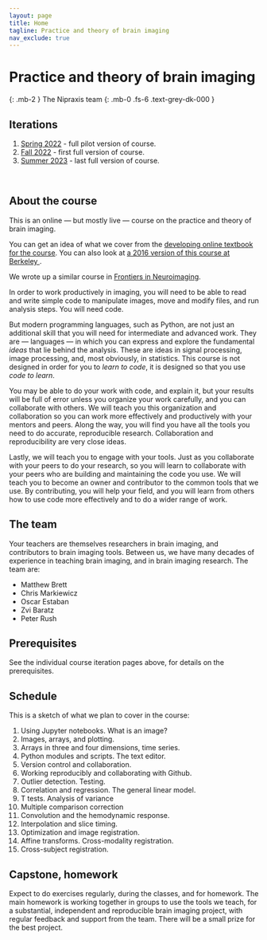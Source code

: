 ```yaml
---
layout: page
title: Home
tagline: Practice and theory of brain imaging
nav_exclude: true
---
```


# Practice and theory of brain imaging
{: .mb-2 }
The Nipraxis team
{: .mb-0 .fs-6 .text-grey-dk-000 }

## Iterations

1. [Spring 2022](spring-2022) - full pilot version of course.
2. [Fall 2022](fall-2022) - first full version of course.
2. [Summer 2023](summer-2023) - last full version of course.

<br>

## About the course

This is an online — but mostly live — course on the practice and theory of
brain imaging.

You can get an idea of what we cover from the [developing online
textbook for the course](https://textbook.nipraxis.org/intro.html).
You can also look at [a 2016 version of this course at Berkeley ](https://bic-berkeley.github.io/psych-214-fall-2016/).

We wrote up a similar course in [Frontiers in
Neuroimaging](https://www.frontiersin.org/articles/10.3389/fnins.2018.00727).

In order to work productively in imaging, you will need to be able to read and
write simple code to manipulate images, move and modify files, and run analysis
steps.  You will need code.

But modern programming languages, such as Python, are not just an additional
skill that you will need for intermediate and advanced work.  They are
— languages — in which you can express and explore the fundamental *ideas* that
lie behind the analysis.   These are ideas in signal processing, image
processing, and, most obviously, in statistics.  This course is not designed in
order for you to *learn to code*, it is designed so that you use *code to
learn*.

You may be able to do your work with code, and explain it, but your results
will be full of error unless you organize your work carefully, and you can
collaborate with others.  We will teach you this organization and collaboration
so you can work more effectively and productively with your mentors and peers.
Along the way, you will find you have all the tools you need to do accurate,
reproducible research.  Collaboration and reproducibility are very close ideas.

Lastly, we will teach you to engage with your tools.  Just as you collaborate with your peers to do your research, so you will learn to collaborate with your peers who are building and maintaining the code you use.  We will teach you to become an owner and contributor to the common tools that we use.   By contributing, you will help your field, and you will learn from others how to use code more effectively and to do a wider range of work.

## The team

Your teachers are themselves researchers in brain imaging, and contributors to brain imaging tools.  Between us, we have many decades of experience in teaching brain imaging, and in brain imaging research.  The team are:

* Matthew Brett
* Chris Markiewicz
* Oscar Estaban
* Zvi Baratz
* Peter Rush

## Prerequisites

See the individual course iteration pages above, for details on the
prerequisites.

## Schedule

This is a sketch of what we plan to cover in the course:

1. Using Jupyter notebooks.  What is an image?
2. Images, arrays, and plotting.
3. Arrays in three and four dimensions, time series.
4. Python modules and scripts.  The text editor.
5. Version control and collaboration.
6. Working reproducibly and collaborating with Github.
7. Outlier detection.  Testing.
8. Correlation and regression. The general linear model.
9. T tests.  Analysis of variance
10. Multiple comparison correction
11. Convolution and the hemodynamic response.
12. Interpolation and slice timing.
13. Optimization and image registration.
14. Affine transforms.  Cross-modality registration.
15. Cross-subject registration.

## Capstone, homework

Expect to do exercises regularly, during the classes, and for
homework.  The main homework is working together in groups to use the
tools we teach, for a substantial, independent and reproducible brain
imaging project, with regular feedback and support from the team.  There will be a small prize for the best project.
